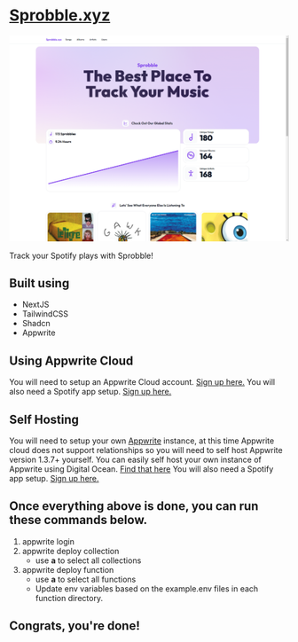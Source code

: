# [Sprobble.xyz](https://sprobble.xyz)

![Sprobble.xyz Screenshot](/docs/sprobble.png)

Track your Spotify plays with Sprobble!

## Built using

- NextJS
- TailwindCSS
- Shadcn
- Appwrite

## Using Appwrite Cloud

You will need to setup an Appwrite Cloud account. [Sign up here.](https://cloud.appwrite.io/register)
You will also need a Spotify app setup. [Sign up here.](developer.spotify.com)

## Self Hosting

You will need to setup your own [Appwrite](appwrite.io) instance, at this time Appwrite cloud does not support relationships so you will need to self host Appwrite version 1.3.7+ yourself. You can easily self host your own instance of Appwrite using Digital Ocean. [Find that here](https://marketplace.digitalocean.com/apps/appwrite)
You will also need a Spotify app setup. [Sign up here.](developer.spotify.com)

## Once everything above is done, you can run these commands below.

1. appwrite login
2. appwrite deploy collection
   - use **a** to select all collections
3. appwrite deploy function
   - use **a** to select all functions
   - Update env variables based on the example.env files in each function directory.

## Congrats, you're done!
